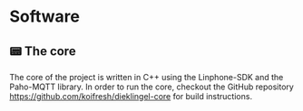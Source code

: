 # Software

## 📟 The core

The core of the project is written in C++ using the Linphone-SDK and the Paho-MQTT library. In order to run the core, checkout the GitHub repository <https://github.com/koifresh/dieklingel-core> for build instructions.

